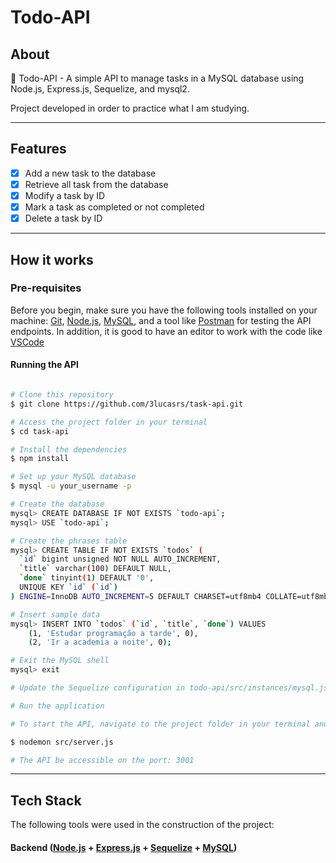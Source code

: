 # Todo-API
## About
📜 Todo-API - A simple API to manage tasks in a MySQL database using Node.js, Express.js, Sequelize, and mysql2.

Project developed in order to practice what I am studying.

---

## Features

- [x] Add a new task to the database
- [x] Retrieve all task from the database
- [x] Modify a task by ID
- [x] Mark a task as completed or not completed
- [x] Delete a task by ID

---

## How it works

### Pre-requisites

Before you begin, make sure you have the following tools installed on your machine: [Git](https://git-scm.com), [Node.js](https://nodejs.org/en/), [MySQL](https://www.mysql.com/), and a tool like [Postman](https://www.postman.com/) for testing the API endpoints.
In addition, it is good to have an editor to work with the code like [VSCode](https://code.visualstudio.com/)

#### Running the API

```bash

# Clone this repository
$ git clone https://github.com/3lucasrs/task-api.git

# Access the project folder in your terminal
$ cd task-api

# Install the dependencies
$ npm install

# Set up your MySQL database
$ mysql -u your_username -p

# Create the database
mysql> CREATE DATABASE IF NOT EXISTS `todo-api`;
mysql> USE `todo-api`;

# Create the phrases table
mysql> CREATE TABLE IF NOT EXISTS `todos` (
  `id` bigint unsigned NOT NULL AUTO_INCREMENT,
  `title` varchar(100) DEFAULT NULL,
  `done` tinyint(1) DEFAULT '0',
  UNIQUE KEY `id` (`id`)
) ENGINE=InnoDB AUTO_INCREMENT=5 DEFAULT CHARSET=utf8mb4 COLLATE=utf8mb4_0900_ai_ci;

# Insert sample data
mysql> INSERT INTO `todos` (`id`, `title`, `done`) VALUES
	(1, 'Estudar programação a tarde', 0),
	(2, 'Ir a academia a noite', 0);

# Exit the MySQL shell
mysql> exit

# Update the Sequelize configuration in todo-api/src/instances/mysql.js with your database credentials

# Run the application

# To start the API, navigate to the project folder in your terminal and run the following command:

$ nodemon src/server.js

# The API be accessible on the port: 3001

```

---

## Tech Stack

The following tools were used in the construction of the project:

#### **Backend**  ([Node.js](https://nodejs.org/en)  +  [Express.js](https://expressjs.com/) + [Sequelize](https://sequelize.org/) + [MySQL](https://www.mysql.com/)) 
